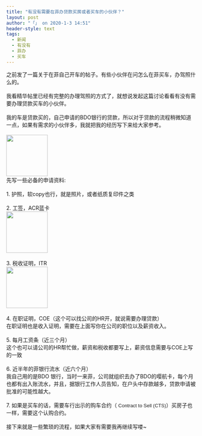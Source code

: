 ```yaml
---
title: "有没有需要在菲办贷款买房或者买车的小伙伴？"
layout: post
author: "「」 on 2020-1-3 14:51"
header-style: text
tags:
  - 新闻
  - 有没有
  - 菲办
  - 买车
---
```


<head></head>
<body>
  之前发了一篇关于在菲自己开车的帖子。有些小伙伴在问怎么在菲买车，办驾照什么的。
 <br> 
 <br> 我看精华帖里已经有完整的办理驾照的方式了，就想说发起这篇讨论看看有没有需要办理贷款买车的小伙伴。
 <br> 
 <br> 我的车是贷款买的，自己申请的BDO银行的贷款，所以对于贷款的流程稍微知道一点，如果有需求的小伙伴多，我就把我的经历写下来给大家参考。
 <br> 
 <br> 
 <img width="110" src="https://bbs.boniu123.cc/forum.php?mod=image&amp;aid=1324658&amp;size=300x300&amp;key=51d58b4e2e52690f&amp;nocache=yes&amp;type=fixnone">
 <br> 先写一些必备的申请资料:
 <br> 
 <br> 1. 护照，软copy也行，就是照片，或者纸质复印件之类
 <br> 
 <br> 2. 工签，ACR蓝卡
 <br> 
 <img width="110" src="https://bbs.boniu123.cc/forum.php?mod=image&amp;aid=1324637&amp;size=300x300&amp;key=74bc462d664312e1&amp;nocache=yes&amp;type=fixnone">
 <br> 
 <br> 3. 税收证明，ITR
 <br> 
 <img width="110" src="https://bbs.boniu123.cc/forum.php?mod=image&amp;aid=1324639&amp;size=300x300&amp;key=1ffc77a3ef5c5bc5&amp;nocache=yes&amp;type=fixnone">
 <br> 
 <br> 4. 在职证明，COE（这个可以找公司的HR开，就说需要办理贷款）
 <br> 在职证明也是收入证明，需要在上面写你在公司的职位以及薪资收入。
 <br> 
 <br> 5. 每月工资条（近三个月）
 <br> 这个也可以请公司的HR帮忙做，薪资和税收都要写上，薪资信息需要与COE上写的一致
 <br> 
 <br> 6. 近半年的菲银行流水（近六个月）
 <br> 我自己用的是BDO 银行，当时一来菲，公司就组织去办了BDO的嘤航卡，每个月也都有出入账流水，并且，据银行工作人员告知，在户头中存款越多，贷款申请被批准的可能性越大。
 <br> 
 <br> 7. 如果是买车的话，需要车行出示的购车合约（
 <font color="#222222"><font face="Arial, Helvetica, sans-serif"><font size="2">Contract to Sell (CTS)</font></font></font>）买房子也一样，需要这个认购合约。
 <br> 
 <br> 接下来就是一些繁琐的流程，如果大家有需要我再继续写喽~
 <br>
</body>


